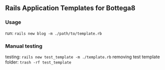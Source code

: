 
## Rails Application Templates for Bottega8

### Usage

run: `rails new blog -m ./path/to/template.rb`

### Manual testing

testing: `rails new test_template -m ./template.rb`
removing test template folder: `trash -rf test_template`